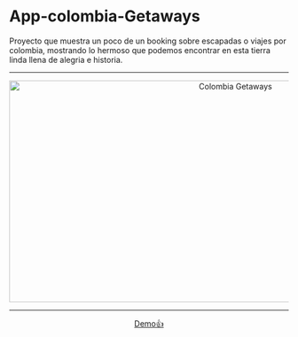 # App-colombia-Getaways

Proyecto que muestra un poco de un booking sobre escapadas o viajes por colombia, mostrando lo hermoso que podemos encontrar en esta tierra linda llena de alegria e historia.
  
  ---
  
<div align="center">
<img src="https://github.com/Guerrahgv/App-colombia-Getaways/assets/28674788/9de25f8b-f927-43b2-ab07-b3338169b297" title="Colombia Getaways" **alt="Git" width="800" height="400"/>
</div>

---
   
<div align="center">
<a href="https://guerrahgv.github.io/App-colombia-Getaways/" target="_blank">Demo👍</a>
</div>     
